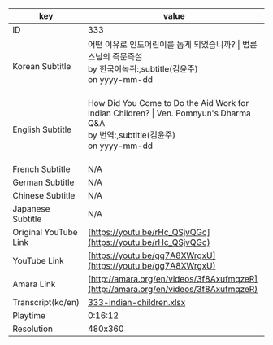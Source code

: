 |  key  |  value  |
|-------|---------|
| ID            | 333 |
| Korean Subtitle | 어떤 이유로 인도어린이를 돕게 되었습니까? \| 법륜스님의 즉문즉설<br>by 한국어녹취:,subtitle(김윤주)<br>on yyyy-mm-dd<br><br>|
| English Subtitle | How Did You Come to Do the Aid Work for Indian Children? \| Ven. Pomnyun's Dharma Q&A<br>by 번역:,subtitle(김윤주)<br>on yyyy-mm-dd<br><br>|
| French Subtitle | N/A |
| German Subtitle | N/A |
| Chinese Subtitle | N/A |
| Japanese Subtitle | N/A |
| Original YouTube Link  | [https://youtu.be/rHc_QSjvQGc](https://youtu.be/rHc_QSjvQGc) |
| YouTube Link  | [https://youtu.be/gg7A8XWrgxU](https://youtu.be/gg7A8XWrgxU) |
| Amara Link    | [http://amara.org/en/videos/3f8AxufmqzeR](http://amara.org/en/videos/3f8AxufmqzeR) |
| Transcript(ko/en) | [333-indian-children.xlsx](https://github.com/jungtosociety/dharma-qna/raw/master/sub/333/333-indian-children.xlsx) |
| Playtime | 0:16:12 |
| Resolution | 480x360|
